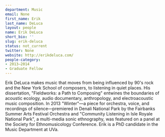```yaml
---
department: Music
email: None
first_name: Erik
last_name: DeLuca
layout: people
name: Erik DeLuca
short_bio: ''
slug: erik-deluca
status: not_current
twitter: None
website: http://erikdeluca.com/
people-category:
- 2013–2014
- Graduate Fellow
---
```


Erik DeLuca makes music that moves from being influenced by 90's rock and the New York School of composers, to listening in quiet places. His dissertation, "Fieldworks: a Path to Composing" entwines the boundaries of acoustic ecology, audio documentary, anthropology, and electroacoustic music composition. In 2013 "Winter"—a piece for orchestra, voice, and recordings of silence—premiered in Denali National Park by the Fairbanks Summer Arts Festival Orchestra and "Community Listening in Isle Royale National Park", a multi-media sonic ethnography, was featured on a panel at the Society for Ethnomusicology Conference. Erik is a PhD candidate in the Music Department at UVa.
